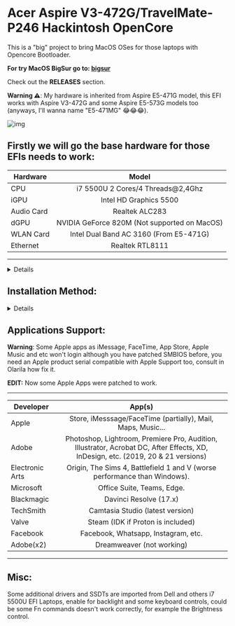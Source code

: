 [bigsur]: https://github.com/sebasrock156/Acer-V3-472-TMP246-OpenCore/tree/BigSur
[monterey]: https://github.com/sebasrock156/Acer-V3-472-TMP246-OpenCore/tree/Monterey
[ventura]: https://github.com/sebasrock156/Acer-V3-472-TMP246-OpenCore/tree/Ventura

# Acer Aspire V3-472G/TravelMate-P246 Hackintosh OpenCore

This is a "big" project to bring MacOS OSes for those laptops with Opencore Bootloader.

**For try MacOS BigSur go to: [bigsur]** 




Check out the **RELEASES** section.

**Warning ⚠️**: My hardware is inherited from Aspire E5-471G model, this EFI works with Aspire V3-472G and some Aspire E5-573G models too (anyways, I'll wanna name "E5-471MG" 😂😂😂).
 
![img](https://i.imgur.com/mj0FBuD.jpg)


**Firstly we will go the base hardware for those EFIs needs to work**:
---

Hardware | Model
--- |:--:
CPU | i7 5500U 2 Cores/4 Threads@2,4Ghz
iGPU| Intel HD Graphics 5500
Audio Card | Realtek ALC283
dGPU | NVIDIA GeForce 820M (Not supported on MacOS)
WLAN Card | Intel Dual Band AC 3160 (From E5-471G)
Ethernet | Realtek RTL8111
---

<details>
 
**Now, some minimum hardware recommendations**:

---

Hardware | Model
--- |:--:
RAM | Any Samsung, Hynix or Kingston DDR3 8GB(4GBx2).
Audio Card | Any Realtek Audio Card (some Broadcom cards may not work).
WLAN Card | Any Intel network card (A few Realtek cards works externally; Intel supported cards is listed below).
SATA Drive	| Any Solid State Drive (SSD) with 240GB of storage.
IDE Drive | Add a caddy for SATA Output, then, I recommend any Hard Disk with 500GB/1000GB of storage.
---
 
</details>


## Installation Method:
<details>

**Before to try it**:

Maybe you need a External Keyboard and Mouse for use, and evite use USB 3.0/3.1 for Bootable USB Drive.

1. Using any macOS BigSur Image based on Olarila project and Balena Ecther for doing Booteable USB Drive.

2. If macOS image won't boot, mount Booteable USB Drive ESP (EFI) partition with ESP Mounter Pro or Clover/OpenCore Configurator (MacOS) or MiniTool Partition (Windows) and replace EFI Folder with THIS repo EFI Folder.

3. Boot to USB Drive always with BIOS Secure Boot ENABLED (if you disable Secure Boot, MacOS Preinstalled on Hard Drive/Solid Drive never will boot, stuck on Apple logo). 

## Post-Installation：
 **WARNING ⚠️** : If you wanna have Dualboot with Windows or Linux, Touchpad may be don't work, OpenCore EFI modify some ACPI values (Advanced Configuration and Power Interface, a.k.a. memory access & Power from BIOS/Chipset to peripherics and motherboard components) and Touchpad (Synaptics or Elantech) crash with these modifies.

1. Mount the macOS Drive EFI Partition (with ESP Mounter Pro), later, drag EFI Folder from Booteable USB Drive and reboot.

2. Now, when you boot from your macOS Drive, go to Extras folder and run "GenSMBIOS.command", select option 2 for select included config.plist, after, select option 3 for generate a new Apple SMBIOS and Serial. This is for fix not working Apple ID and Apple Aplications.

3. If you have any Intel Wi-Fi card mentioned above, move and open "HeliPort" and configurate for enable in Autostart (System Preferences), Network connection aren't the best, but works.
</details>

## Applications Support:

**Warning**: Some Apple apps as iMessage, FaceTime, App Store, Apple Music and etc won't login although you have patched SMBIOS before, you need an Apple product serial compatible with Apple Support too, consult in Olarila how fix it.

**EDIT:**
Now some Apple Apps were patched to work.

---

Developer | App(s)
---|:--:
Apple | Store, iMesssage/FaceTime (partially), Mail, Maps, Music...
Adobe | Photoshop, Lightroom, Premiere Pro, Audition, Illustrator, Acrobat DC, After Effects, XD, InDesign, etc. (2019, 20 & 21 versions)
Electronic Arts | Origin, The Sims 4, Battlefield 1 and V (worse performance than Windows).
Microsoft | Office Suite, Teams, Edge. 
Blackmagic | Davinci Resolve (17.x)
TechSmith | Camtasia Studio (latest version)
Valve | Steam (IDK if Proton is included)
Facebook | Facebook, Whatsapp, Instagram, etc.
Adobe(x2) | Dreamweaver (not working) 
---

## Misc:
Some additional drivers and SSDTs are imported from Dell and others i7 5500U EFI Laptops, enable for backlight and some keyboard controls, could be some Fn commands doesn't work correctly, for example the Brightness control.
